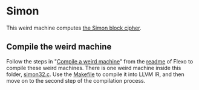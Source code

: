 # Simon

This weird machine computes [the Simon block cipher](https://ieeexplore.ieee.org/document/7167361).

## Compile the weird machine

Follow the steps in "[Compile a weird machine](../../README.md#compile-a-weird-machine)" from the [readme](../../README.md) of Flexo to compile these weird machines.
There is one weird machine inside this folder, [simon32.c](./simon32.c).
Use the [Makefile](./Makefile) to compile it into LLVM IR, and then move on to the second step of the compilation process.

